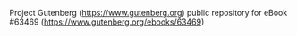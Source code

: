 Project Gutenberg (https://www.gutenberg.org) public repository for
eBook #63469 (https://www.gutenberg.org/ebooks/63469)

